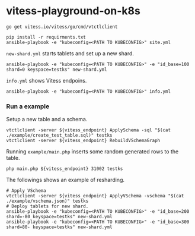 # vitess-playground-on-k8s

```
go get vitess.io/vitess/go/cmd/vtctlclient

pip install -r requirments.txt
ansible-playbook -e "kubeconfig=<PATH TO KUBECONFIG>" site.yml 
```

`new-shard.yml` starts tablets and set up a new shard.
```
ansible-playbook -e "kubeconfig=<PATH TO KUBECONFIG>" -e "id_base=100 shard=0 keyspace=testks" new-shard.yml
```

`info.yml` shows Vitess endpoins.
```
ansible-playbook -e "kubeconfig=<PATH TO KUBECONFIG>" info.yml
```

### Run a example
Setup a new table and a schema.
```
vtctlclient -server ${vitess_endpoint} ApplySchema -sql "$(cat ./example/create_test_table.sql)" testks
vtctlclient -server ${vitess_endpoint} RebuildVSchemaGraph
```
Running `example/main.php` inserts some random generated rows to the table.
```
php main.php ${vitess_endpoint} 31002 testks
```
The followings shows an example of resharding.
```
# Apply VSchema
vtctlclient -server ${vitess_endpoint} ApplyVSchema -vschema "$(cat ./example/vschema.json)" testks
# Deploy tablets for new shard.
ansible-playbook -e "kubeconfig=<PATH TO KUBECONFIG>" -e "id_base=200 shard=-80 keyspace=testks" new-shard.yml
ansible-playbook -e "kubeconfig=<PATH TO KUBECONFIG>" -e "id_base=300 shard=80- keyspace=testks" new-shard.yml
```
